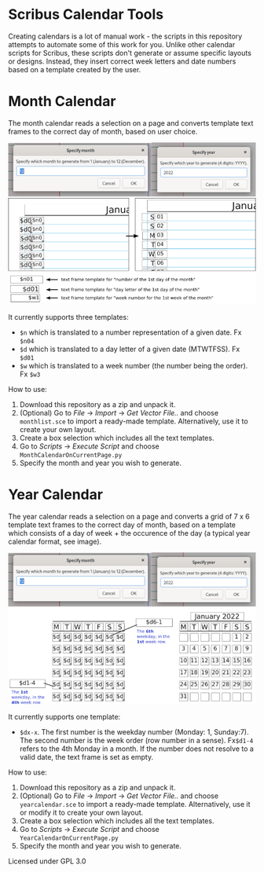 # Scribus Calendar Tools
Creating calendars is a lot of manual work - the scripts in this repository attempts to automate some of this work for you. Unlike other calendar scripts for Scribus, these scripts don't generate or assume specific layouts or designs. Instead, they insert correct week letters and date numbers based on  a template created by the user.

# Month Calendar
The month calendar reads a selection on a page and converts template text frames to the correct day of month, based on user choice.


![Explanation of the month calendar](ui1.png)
![Explanation of the month calendar](scribus-month-calendar.png)

It currently supports three templates:
 * `$n` which is translated to a number representation of a given date. Fx `$n04` 
 * `$d` which is translated to a day letter of a given date (MTWTFSS). Fx `$d01`
 * `$w` which is translated to a week number (the number being the order). Fx `$w3`  

How to use:
 1. Download this repository as a zip and unpack it.
 1. (Optional) Go to _File_ -> _Import_ -> _Get Vector File.._ and choose `monthlist.sce` to import a ready-made template. Alternatively, use it to create your own layout. 
 1. Create a box selection which includes all the text templates.
 1. Go to _Scripts_ -> _Execute Script_ and choose `MonthCalendarOnCurrentPage.py`
 1. Specify the month and year you wish to generate.


# Year Calendar
The year calendar reads a selection on a page and converts a grid of 7 x 6 template text frames to the correct day of month, based on a template which consists of a day of week + the occurence of the day (a typical year calendar format, see image). 


![Explanation of the month calendar](ui1.png)
![Explanation of the month calendar](scribus-year-calendar.png)

It currently supports one template:
 * `$dx-x`. The first number is the weekday number (Monday: 1, Sunday:7). The second number is the week order (row number in a sense). Fx`$d1-4` refers to the 4th Monday in a month. If the number does not resolve to a valid date, the text frame is set as empty.

How to use:
 1. Download this repository as a zip and unpack it.
 1. (Optional) Go to _File_ -> _Import_ -> _Get Vector File.._ and choose `yearcalendar.sce` to import a ready-made template. Alternatively, use it or modify it to create your own layout.
 1. Create a box selection which includes all the text templates.
 1. Go to _Scripts_ -> _Execute Script_ and choose `YearCalendarOnCurrentPage.py`
 1. Specify the month and year you wish to generate.



Licensed under GPL 3.0

